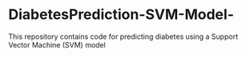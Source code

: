 # DiabetesPrediction-SVM-Model-
This repository contains code for predicting diabetes using a Support Vector Machine (SVM) model
